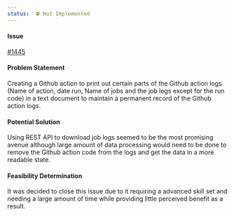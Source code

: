 ```yaml
---
status:  ⛔ Not Implemented
---
```


#### Issue

[#1445](https://github.com/hackforla/website/issues/1445)

#### Problem Statement

Creating a Github action to print out certain parts of the Github action logs (Name of action, date run, Name of jobs and the job logs except for the run code) in a text document to maintain a permanent record of the Github action logs.

#### Potential Solution

Using REST API to download job logs seemed to be the most promising avenue although large amount of data processing would need to be done to remove the Github action code from the logs and get the data in a more readable state.

#### Feasibility Determination

It was decided to close this issue due to it requiring a advanced skill set and needing a large amount of time while providing little perceived benefit as a result.
